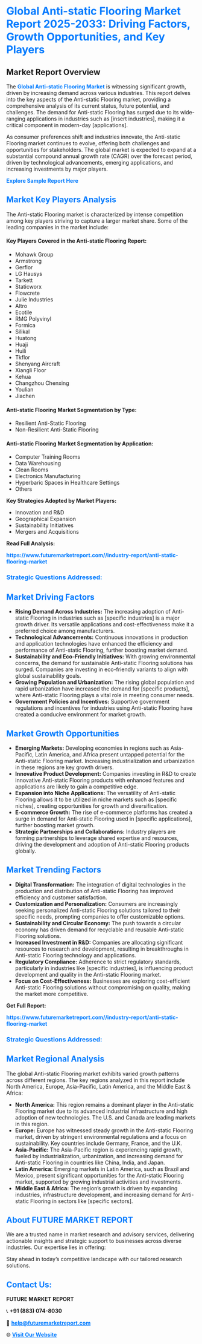 <h1 style="color: #007BFF;">Global Anti-static Flooring Market Report 2025-2033: Driving Factors, Growth Opportunities, and Key Players</h1>

<section id="overview">
<h2>Market Report Overview</h2>
<p>The <a href="https://www.futuremarketreport.com//industry-report/anti-static-flooring-market" style="color: #007BFF; text-decoration: none;"><strong>Global Anti-static Flooring Market</strong></a> is witnessing significant growth, driven by increasing demand across various industries. This report delves into the key aspects of the Anti-static Flooring market, providing a comprehensive analysis of its current status, future potential, and challenges. The demand for Anti-static Flooring has surged due to its wide-ranging applications in industries such as [insert industries], making it a critical component in modern-day [applications].</p>
<p>As consumer preferences shift and industries innovate, the Anti-static Flooring market continues to evolve, offering both challenges and opportunities for stakeholders. The global market is expected to expand at a substantial compound annual growth rate (CAGR) over the forecast period, driven by technological advancements, emerging applications, and increasing investments by major players.</p>
</section>

<section id="overview">
<p><a href="https://www.futuremarketreport.com//request-sample/reportId=91829" style="color: #007BFF; text-decoration: none;"><strong>Explore Sample Report Here</strong></a></p>
</section>

<section id="key-players">
<h2 style="color: #007BFF;">Market Key Players Analysis</h2>
<p>The Anti-static Flooring market is characterized by intense competition among key players striving to capture a larger market share. Some of the leading companies in the market include:</p>
<h4>Key Players Covered in the Anti-static Flooring Report:</h4>
<ul><li>Mohawk Group</li><li>Armstrong</li><li>Gerflor</li><li>LG Hausys</li><li>Tarkett</li><li>Staticworx</li><li>Flowcrete</li><li>Julie Industries</li><li>Altro</li><li>Ecotile</li><li>RMG Polyvinyl</li><li>Formica</li><li>Silikal</li><li>Huatong</li><li>Huaji</li><li>Huili</li><li>Tkflor</li><li>Shenyang Aircraft</li><li>Xiangli Floor</li><li>Kehua</li><li>Changzhou Chenxing</li><li>Youlian</li><li>Jiachen</li></ul>
<h4>Anti-static Flooring Market Segmentation by Type:</h4>
<ul><li>Resilient Anti-Static Flooring</li><li>Non-Resilient Anti-Static Flooring</li></ul>

<h4>Anti-static Flooring Market Segmentation by Application:</h4>
<ul><li>Computer Training Rooms</li><li>Data Warehousing</li><li>Clean Rooms</li><li>Electronics Manufacturing</li><li>Hyperbaric Spaces in Healthcare Settings</li><li>Others</li></ul>
<p><strong>Key Strategies Adopted by Market Players:</strong></p>
<ul>
<li>Innovation and R&D</li>
<li>Geographical Expansion</li>
<li>Sustainability Initiatives</li>
<li>Mergers and Acquisitions</li>
</ul>
</section>

<section>
<p><strong>Read Full Analysis: </strong></p><a href="https://www.futuremarketreport.com//industry-report/anti-static-flooring-market" style="color: #007BFF; text-decoration: none;"><strong>https://www.futuremarketreport.com//industry-report/anti-static-flooring-market</strong></a>
<h3 style="color: #007BFF;">Strategic Questions Addressed:</h3>
</section>

<section id="driving-factors">
<h2 style="color: #007BFF;">Market Driving Factors</h2>
<ul>
<li><strong>Rising Demand Across Industries:</strong> The increasing adoption of Anti-static Flooring in industries such as [specific industries] is a major growth driver. Its versatile applications and cost-effectiveness make it a preferred choice among manufacturers.</li>
<li><strong>Technological Advancements:</strong> Continuous innovations in production and application technologies have enhanced the efficiency and performance of Anti-static Flooring, further boosting market demand.</li>
<li><strong>Sustainability and Eco-Friendly Initiatives:</strong> With growing environmental concerns, the demand for sustainable Anti-static Flooring solutions has surged. Companies are investing in eco-friendly variants to align with global sustainability goals.</li>
<li><strong>Growing Population and Urbanization:</strong> The rising global population and rapid urbanization have increased the demand for [specific products], where Anti-static Flooring plays a vital role in meeting consumer needs.</li>
<li><strong>Government Policies and Incentives:</strong> Supportive government regulations and incentives for industries using Anti-static Flooring have created a conducive environment for market growth.</li>
</ul>
</section>

<section id="growth-opportunities">
<h2 style="color: #007BFF;">Market Growth Opportunities</h2>
<ul>
<li><strong>Emerging Markets:</strong> Developing economies in regions such as Asia-Pacific, Latin America, and Africa present untapped potential for the Anti-static Flooring market. Increasing industrialization and urbanization in these regions are key growth drivers.</li>
<li><strong>Innovative Product Development:</strong> Companies investing in R&D to create innovative Anti-static Flooring products with enhanced features and applications are likely to gain a competitive edge.</li>
<li><strong>Expansion into Niche Applications:</strong> The versatility of Anti-static Flooring allows it to be utilized in niche markets such as [specific niches], creating opportunities for growth and diversification.</li>
<li><strong>E-commerce Growth:</strong> The rise of e-commerce platforms has created a surge in demand for Anti-static Flooring used in [specific applications], further boosting market growth.</li>
<li><strong>Strategic Partnerships and Collaborations:</strong> Industry players are forming partnerships to leverage shared expertise and resources, driving the development and adoption of Anti-static Flooring products globally.</li>
</ul>
</section>

<section id="trending-factors">
<h2 style="color: #007BFF;">Market Trending Factors</h2>
<ul>
<li><strong>Digital Transformation:</strong> The integration of digital technologies in the production and distribution of Anti-static Flooring has improved efficiency and customer satisfaction.</li>
<li><strong>Customization and Personalization:</strong> Consumers are increasingly seeking personalized Anti-static Flooring solutions tailored to their specific needs, prompting companies to offer customizable options.</li>
<li><strong>Sustainability and Circular Economy:</strong> The push towards a circular economy has driven demand for recyclable and reusable Anti-static Flooring solutions.</li>
<li><strong>Increased Investment in R&D:</strong> Companies are allocating significant resources to research and development, resulting in breakthroughs in Anti-static Flooring technology and applications.</li>
<li><strong>Regulatory Compliance:</strong> Adherence to strict regulatory standards, particularly in industries like [specific industries], is influencing product development and quality in the Anti-static Flooring market.</li>
<li><strong>Focus on Cost-Effectiveness:</strong> Businesses are exploring cost-efficient Anti-static Flooring solutions without compromising on quality, making the market more competitive.</li>
</ul>
</section>

<section>
<p><strong>Get Full Report: </strong></p><a href="https://www.futuremarketreport.com//industry-report/anti-static-flooring-market" style="color: #007BFF; text-decoration: none;"><strong>https://www.futuremarketreport.com//industry-report/anti-static-flooring-market</strong></a>
<h3 style="color: #007BFF;">Strategic Questions Addressed:</h3>
</section>


<section id="regional-analysis">
<h2 style="color: #007BFF;">Market Regional Analysis</h2>
<p>The global Anti-static Flooring market exhibits varied growth patterns across different regions. The key regions analyzed in this report include North America, Europe, Asia-Pacific, Latin America, and the Middle East & Africa:</p>
<ul>
<li><strong>North America:</strong> This region remains a dominant player in the Anti-static Flooring market due to its advanced industrial infrastructure and high adoption of new technologies. The U.S. and Canada are leading markets in this region.</li>
<li><strong>Europe:</strong> Europe has witnessed steady growth in the Anti-static Flooring market, driven by stringent environmental regulations and a focus on sustainability. Key countries include Germany, France, and the U.K.</li>
<li><strong>Asia-Pacific:</strong> The Asia-Pacific region is experiencing rapid growth, fueled by industrialization, urbanization, and increasing demand for Anti-static Flooring in countries like China, India, and Japan.</li>
<li><strong>Latin America:</strong> Emerging markets in Latin America, such as Brazil and Mexico, present significant opportunities for the Anti-static Flooring market, supported by growing industrial activities and investments.</li>
<li><strong>Middle East & Africa:</strong> The region’s growth is driven by expanding industries, infrastructure development, and increasing demand for Anti-static Flooring in sectors like [specific sectors].</li>
</ul>
</section>

<footer>
<h2 style="color: #007BFF;">About FUTURE MARKET REPORT</h2>
<p>We are a trusted name in market research and advisory services, delivering actionable insights and strategic support to businesses across diverse industries. Our expertise lies in offering:</p>

<p>Stay ahead in today’s competitive landscape with our tailored research solutions.</p>

<h2 style="color: #007BFF;">Contact Us:</h2>
<p><strong>FUTURE MARKET REPORT</strong></p>
<p>📞 <strong>+91 (883) 074-8030</strong></p>
<p>📧 <strong><a href="mailto:help@futuremarketreport.com" style="color: #007BFF;">help@futuremarketreport.com</a></strong></p>
<p>🌐 <strong><a href="https://www.futuremarketreport.com/" style="color: #007BFF;">Visit Our Website</a></strong></p>
</footer>
